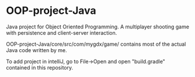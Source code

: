 # OOP-project-Java
Java project for Object Oriented Programming. A multiplayer shooting game with persistence and client-server interaction.


OOP-project-Java/core/src/com/mygdx/game/ contains most of the actual Java code written by me.


To add project in intelliJ, go to File->Open and open "build.gradle" contained in this repository.
